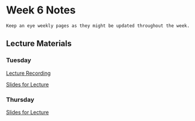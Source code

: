 Week 6 Notes
============================

```{note}
Keep an eye weekly pages as they might be updated throughout the week.
```

## Lecture Materials


### Tuesday

[Lecture Recording]()


<a href="../resources/11_7_23-angular_separation.pdf" >Slides for Lecture</a>



### Thursday

<a href="../resources/11_9_23-human_performance.pdf" >Slides for Lecture</a>
